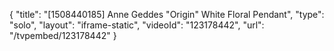 {
    "title": "[1508440185] Anne Geddes \"Origin\" White Floral Pendant",
    "type": "solo",
    "layout": "iframe-static",
    "videoId": "123178442",
    "url": "\/tvpembed\/123178442"
}
